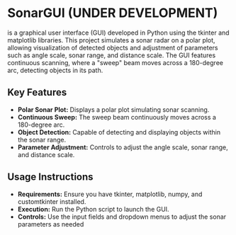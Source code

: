 # SonarGUI (UNDER DEVELOPMENT)
is a graphical user interface (GUI) developed in Python using the tkinter and matplotlib libraries. This project simulates a sonar radar on a polar plot, allowing visualization of detected objects and adjustment of parameters such as angle scale, sonar range, and distance scale. The GUI features continuous scanning, where a "sweep" beam moves across a 180-degree arc, detecting objects in its path.

## Key Features
- **Polar Sonar Plot:** Displays a polar plot simulating sonar scanning.
- **Continuous Sweep:** The sweep beam continuously moves across a 180-degree arc.
- **Object Detection:** Capable of detecting and displaying objects within the sonar range.
- **Parameter Adjustment:** Controls to adjust the angle scale, sonar range, and distance scale.
  
## Usage Instructions
- **Requirements:** Ensure you have tkinter, matplotlib, numpy, and customtkinter installed.
- **Execution:** Run the Python script to launch the GUI.
- **Controls:** Use the input fields and dropdown menus to adjust the sonar parameters as needed
